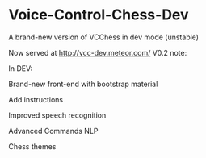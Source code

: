 # Voice-Control-Chess-Dev
A brand-new version of VCChess in dev mode (unstable)

Now served at http://vcc-dev.meteor.com/
V0.2 note:

In DEV:

Brand-new front-end with bootstrap material

Add instructions

Improved speech recognition

Advanced Commands NLP

Chess themes
